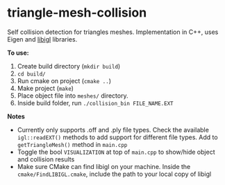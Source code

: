 # triangle-mesh-collision

Self collision detection for triangles meshes. Implementation in C++, uses Eigen and [libigl](http://libigl.github.io/libigl/) libraries.

**To use:**  
  1. Create build directory (`mkdir build`)  
  2. `cd build/`  
  3. Run cmake on project (`cmake ..`)  
  4. Make project (`make`)  
  5. Place object file into `meshes/` directory. 
  6. Inside build folder, run `./collision_bin FILE_NAME.EXT`

**Notes**

* Currently only supports .off and .ply file types. Check the available `igl::readEXT()` methods to add support for different file types. Add to `getTriangleMesh()` method in `main.cpp`
* Toggle the bool `VISUALIZATION` at top of `main.cpp` to show/hide object and collision results
* Make sure CMake can find libigl on your machine. Inside the `cmake/FindLIBIGL.cmake`, include the path to your local copy of libigl
